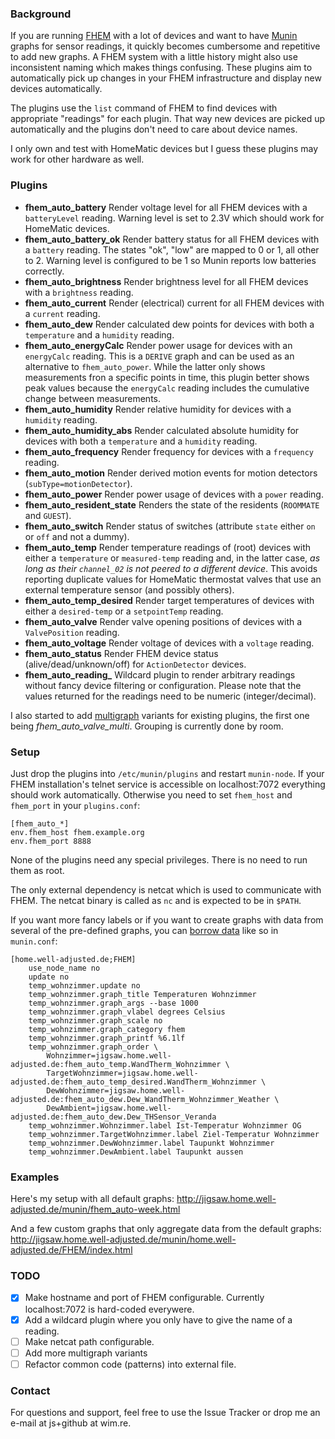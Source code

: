 ### Background

If you are running [FHEM](http://fhem.de/fhem.html) with a lot of
devices and want to have [Munin](http://munin-monitoring.org/) graphs
for sensor readings, it quickly becomes cumbersome and repetitive to add
new graphs. A FHEM system with a little history might also use
inconsistent naming which makes things confusing. These plugins aim to
automatically pick up changes in your FHEM infrastructure and display
new devices automatically.

The plugins use the `list` command of FHEM to find devices with
appropriate "readings" for each plugin. That way new devices are picked
up automatically and the plugins don't need to care about device names.

I only own and test with HomeMatic devices but I guess these plugins may
work for other hardware as well. 

### Plugins

- **fhem_auto_battery** Render voltage level for all FHEM devices with a `batteryLevel` reading. Warning level is set to 2.3V which should work for HomeMatic devices.
- **fhem_auto_battery_ok** Render battery status for all FHEM devices with a `battery` reading. The states "ok", "low" are mapped to 0 or 1, all other to 2. Warning level is configured to be 1 so Munin reports low batteries correctly.
- **fhem_auto_brightness** Render brightness level for all FHEM devices with a `brightness` reading.
- **fhem_auto_current** Render (electrical) current for all FHEM devices with a `current` reading.
- **fhem_auto_dew** Render calculated dew points for devices with both a `temperature` and a `humidity` reading.
- **fhem_auto_energyCalc** Render power usage for devices with an `energyCalc` reading. This is a `DERIVE` graph and can be used as an alternative to `fhem_auto_power`. While the latter only shows measurements fron a specific points in time, this plugin better shows peak values because the `energyCalc` reading includes the cumulative change between measurements.
- **fhem_auto_humidity** Render relative humidity for devices with a `humidity` reading.
- **fhem_auto_humidity_abs** Render calculated absolute humidity for devices with both a `temperature` and a `humidity` reading.
- **fhem_auto_frequency** Render frequency for devices with a `frequency` reading.
- **fhem_auto_motion** Render derived motion events for motion detectors (`subType=motionDetector`). 
- **fhem_auto_power** Render power usage of devices with a `power` reading.
- **fhem_auto_resident_state** Renders the state of the residents (`ROOMMATE` and `GUEST`).
- **fhem_auto_switch** Render status of switches (attribute `state` either `on` or `off` and not a dummy).
- **fhem_auto_temp** Render temperature readings of (root) devices with either a `temperature` or `measured-temp` reading and, in the latter case, *as long as their `channel_02` is not peered to a different device*. This avoids reporting duplicate values for HomeMatic thermostat valves that use an external temperature sensor (and possibly others).
- **fhem_auto_temp_desired** Render target temperatures of devices with either a `desired-temp` or a `setpointTemp` reading.
- **fhem_auto_valve** Render valve opening positions of devices with a `ValvePosition` reading.
- **fhem_auto_voltage** Render voltage of devices with a `voltage` reading.
- **fhem_auto_status** Render FHEM device status (alive/dead/unknown/off) for `ActionDetector` devices.
- **fhem_auto_reading_** Wildcard plugin to render arbitrary readings without fancy device filtering or configuration. Please note that the values returned for the readings need to be numeric (integer/decimal).

I also started to add
[multigraph](http://guide.munin-monitoring.org/en/latest/plugin/multigraphing.html)
variants for existing plugins, the first one being
*fhem_auto_valve_multi*. Grouping is currently done by room.

### Setup

Just drop the plugins into `/etc/munin/plugins` and restart `munin-node`. If your FHEM installation's telnet service is accessible on localhost:7072 everything should work automatically. Otherwise you need to set `fhem_host` and `fhem_port` in your `plugins.conf`:

```
[fhem_auto_*]
env.fhem_host fhem.example.org
env.fhem_port 8888
```

None of the plugins need any special privileges. There is no need to run them as root.

The only external dependency is netcat which is used to communicate with FHEM. The netcat binary is called as `nc` and is expected to be in `$PATH`.

If you want more fancy labels or if you want to create graphs with data from several of the pre-defined graphs, you can [borrow data](http://munin-monitoring.org/wiki/LoaningData) like so in `munin.conf`:

```
[home.well-adjusted.de;FHEM]
    use_node_name no
    update no
    temp_wohnzimmer.update no
    temp_wohnzimmer.graph_title Temperaturen Wohnzimmer
    temp_wohnzimmer.graph_args --base 1000
    temp_wohnzimmer.graph_vlabel degrees Celsius
    temp_wohnzimmer.graph_scale no
    temp_wohnzimmer.graph_category fhem
    temp_wohnzimmer.graph_printf %6.1lf
    temp_wohnzimmer.graph_order \
        Wohnzimmer=jigsaw.home.well-adjusted.de:fhem_auto_temp.WandTherm_Wohnzimmer \
        TargetWohnzimmer=jigsaw.home.well-adjusted.de:fhem_auto_temp_desired.WandTherm_Wohnzimmer \
        DewWohnzimmer=jigsaw.home.well-adjusted.de:fhem_auto_dew.Dew_WandTherm_Wohnzimmer_Weather \
        DewAmbient=jigsaw.home.well-adjusted.de:fhem_auto_dew.Dew_THSensor_Veranda
    temp_wohnzimmer.Wohnzimmer.label Ist-Temperatur Wohnzimmer OG
    temp_wohnzimmer.TargetWohnzimmer.label Ziel-Temperatur Wohnzimmer
    temp_wohnzimmer.DewWohnzimmer.label Taupunkt Wohnzimmer
    temp_wohnzimmer.DewAmbient.label Taupunkt aussen
```

### Examples

Here's my setup with all default graphs:
http://jigsaw.home.well-adjusted.de/munin/fhem_auto-week.html

And a few custom graphs that only aggregate data from the default graphs:
http://jigsaw.home.well-adjusted.de/munin/home.well-adjusted.de/FHEM/index.html

### TODO

- [X] Make hostname and port of FHEM configurable. Currently localhost:7072 is hard-coded everywere.
- [X] Add a wildcard plugin where you only have to give the name of a reading.
- [ ] Make netcat path configurable.
- [ ] Add more multigraph variants
- [ ] Refactor common code (patterns) into external file.

### Contact

For questions and support, feel free to use the Issue Tracker or drop me an
e-mail at js+github at wim.re.
